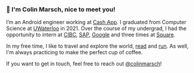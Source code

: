 ### 👋 I'm Colin Marsch, nice to meet you!

I’m an Android engineer working at [Cash App](https://cash.app/). I graduated from Computer Science at [UWaterloo](https://uwaterloo.ca/) in 2021.
Over the course of my undergrad, I had the opportunity to intern at [CIBC](https://www.cibc.com/en/about-cibc/careers/teams/digital.html), 
[SAP](https://www.sap.com/), [Google](https://google.com/) and three times at [Square](https://squareup.com/).

In my free time, I like to travel and explore the world, [read](https://www.goodreads.com/user/show/109611990-colin) and [run](https://www.strava.com/athletes/105010166).
As well, I'm always practicing to make the perfect cup of coffee.

If you want to get in touch, feel free to reach out [@colinmarsch](https://twitter.com/colinmarsch)!
